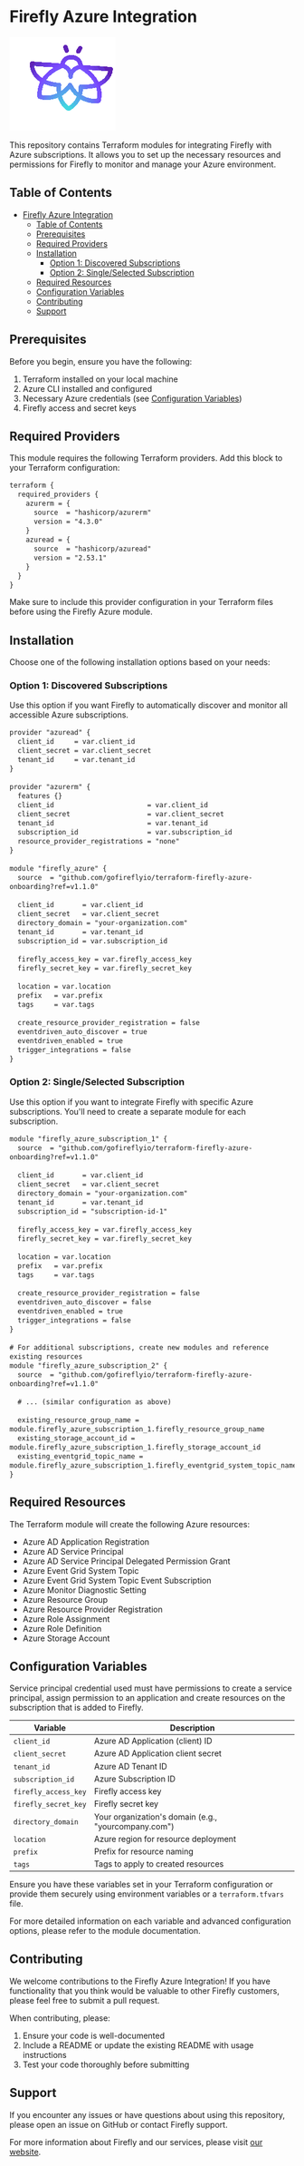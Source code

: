 # Firefly Azure Integration

![Firefly Logo](firefly.gif)

This repository contains Terraform modules for integrating Firefly with Azure subscriptions. It allows you to set up the necessary resources and permissions for Firefly to monitor and manage your Azure environment.

## Table of Contents

- [Firefly Azure Integration](#firefly-azure-integration)
  - [Table of Contents](#table-of-contents)
  - [Prerequisites](#prerequisites)
  - [Required Providers](#required-providers)
  - [Installation](#installation)
    - [Option 1: Discovered Subscriptions](#option-1-discovered-subscriptions)
    - [Option 2: Single/Selected Subscription](#option-2-singleselected-subscription)
  - [Required Resources](#required-resources)
  - [Configuration Variables](#configuration-variables)
  - [Contributing](#contributing)
  - [Support](#support)

## Prerequisites

Before you begin, ensure you have the following:

1. Terraform installed on your local machine
2. Azure CLI installed and configured
3. Necessary Azure credentials (see [Configuration Variables](#configuration-variables))
4. Firefly access and secret keys

## Required Providers

This module requires the following Terraform providers. Add this block to your Terraform configuration:

```hcl
terraform {
  required_providers {
    azurerm = {
      source  = "hashicorp/azurerm"
      version = "4.3.0"
    }
    azuread = {
      source  = "hashicorp/azuread"
      version = "2.53.1"
    }
  }
}
```

Make sure to include this provider configuration in your Terraform files before using the Firefly Azure module.

## Installation

Choose one of the following installation options based on your needs:

### Option 1: Discovered Subscriptions

Use this option if you want Firefly to automatically discover and monitor all accessible Azure subscriptions.

```hcl
provider "azuread" {
  client_id     = var.client_id
  client_secret = var.client_secret
  tenant_id     = var.tenant_id
}

provider "azurerm" {
  features {}
  client_id                       = var.client_id
  client_secret                   = var.client_secret
  tenant_id                       = var.tenant_id
  subscription_id                 = var.subscription_id
  resource_provider_registrations = "none"
}

module "firefly_azure" {
  source  = "github.com/gofireflyio/terraform-firefly-azure-onboarding?ref=v1.1.0"
  
  client_id       = var.client_id
  client_secret   = var.client_secret
  directory_domain = "your-organization.com"
  tenant_id       = var.tenant_id
  subscription_id = var.subscription_id
  
  firefly_access_key = var.firefly_access_key
  firefly_secret_key = var.firefly_secret_key
  
  location = var.location
  prefix   = var.prefix
  tags     = var.tags
  
  create_resource_provider_registration = false
  eventdriven_auto_discover = true
  eventdriven_enabled = true
  trigger_integrations = false
}
```

### Option 2: Single/Selected Subscription

Use this option if you want to integrate Firefly with specific Azure subscriptions. You'll need to create a separate module for each subscription.

```hcl
module "firefly_azure_subscription_1" {
  source  = "github.com/gofireflyio/terraform-firefly-azure-onboarding?ref=v1.1.0"
  
  client_id       = var.client_id
  client_secret   = var.client_secret
  directory_domain = "your-organization.com"
  tenant_id       = var.tenant_id
  subscription_id = "subscription-id-1"
  
  firefly_access_key = var.firefly_access_key
  firefly_secret_key = var.firefly_secret_key
  
  location = var.location
  prefix   = var.prefix
  tags     = var.tags
  
  create_resource_provider_registration = false
  eventdriven_auto_discover = false
  eventdriven_enabled = true
  trigger_integrations = false
}

# For additional subscriptions, create new modules and reference existing resources
module "firefly_azure_subscription_2" {
  source  = "github.com/gofireflyio/terraform-firefly-azure-onboarding?ref=v1.1.0"
  
  # ... (similar configuration as above)
  
  existing_resource_group_name = module.firefly_azure_subscription_1.firefly_resource_group_name
  existing_storage_account_id = module.firefly_azure_subscription_1.firefly_storage_account_id
  existing_eventgrid_topic_name = module.firefly_azure_subscription_1.firefly_eventgrid_system_topic_name
}
```

## Required Resources

The Terraform module will create the following Azure resources:

- Azure AD Application Registration
- Azure AD Service Principal
- Azure AD Service Principal Delegated Permission Grant
- Azure Event Grid System Topic
- Azure Event Grid System Topic Event Subscription
- Azure Monitor Diagnostic Setting
- Azure Resource Group
- Azure Resource Provider Registration
- Azure Role Assignment
- Azure Role Definition
- Azure Storage Account

## Configuration Variables

Service principal credential used must have permissions to create a service principal, assign permission to an application and create resources on the subscription that is added to Firefly. 

| Variable | Description |
|----------|-------------|
| `client_id` | Azure AD Application (client) ID |
| `client_secret` | Azure AD Application client secret |
| `tenant_id` | Azure AD Tenant ID |
| `subscription_id` | Azure Subscription ID |
| `firefly_access_key` | Firefly access key |
| `firefly_secret_key` | Firefly secret key |
| `directory_domain` | Your organization's domain (e.g., "yourcompany.com") |
| `location` | Azure region for resource deployment |
| `prefix` | Prefix for resource naming |
| `tags` | Tags to apply to created resources |

Ensure you have these variables set in your Terraform configuration or provide them securely using environment variables or a `terraform.tfvars` file.

For more detailed information on each variable and advanced configuration options, please refer to the module documentation.

## Contributing

We welcome contributions to the Firefly Azure Integration! If you have functionality that you think would be valuable to other Firefly customers, please feel free to submit a pull request.

When contributing, please:

1. Ensure your code is well-documented
2. Include a README or update the existing README with usage instructions
3. Test your code thoroughly before submitting

## Support

If you encounter any issues or have questions about using this repository, please open an issue on GitHub or contact Firefly support.

For more information about Firefly and our services, please visit [our website](https://www.gofirefly.io/).
